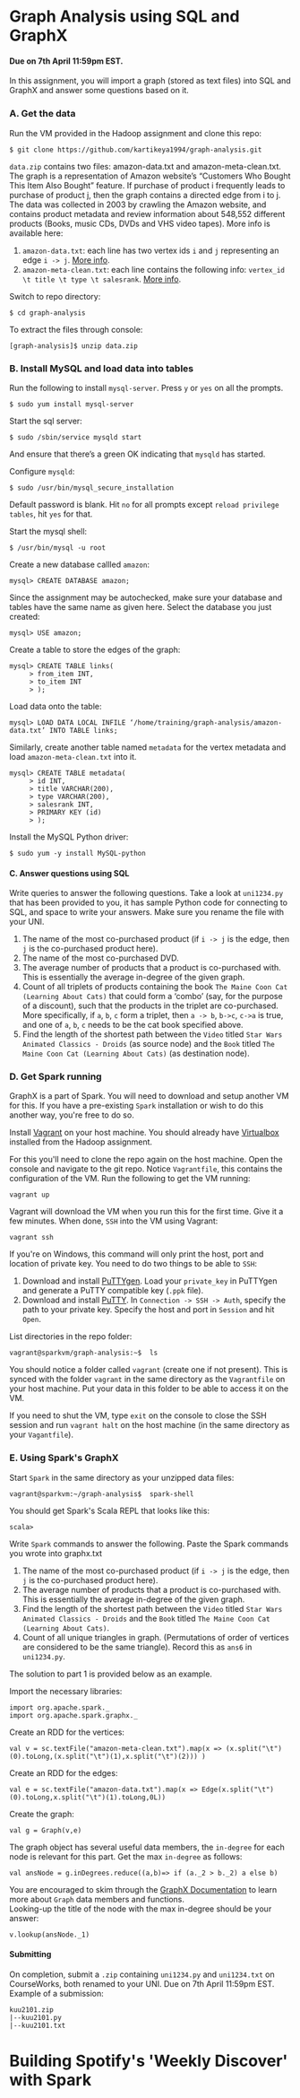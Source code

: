 # Graph Analysis using SQL and GraphX

#### Due on 7th April 11:59pm EST.

In this assignment, you will import a graph (stored as text files) into SQL and GraphX and answer some questions based on it. 

### A. Get the data
Run the VM provided in the Hadoop assignment and clone this repo:
```
$ git clone https://github.com/kartikeya1994/graph-analysis.git
```
`data.zip` contains two files: amazon-data.txt and amazon-meta-clean.txt. The graph is a representation of Amazon website’s “Customers Who Bought This Item Also Bought” feature. If purchase of product i  frequently leads to purchase of product j, then the graph contains a directed edge from i to j. The data was collected in 2003 by crawling the Amazon website, and contains product metadata and review information about 548,552 different products (Books, music CDs, DVDs and VHS video tapes). More info is available here: 
1.	`amazon-data.txt`: each line has two vertex ids `i` and `j` representing an edge  `i -> j`.  [More info](https://snap.stanford.edu/data/amazon0302.html).
2.	`amazon-meta-clean.txt`: each line contains the following info: `vertex_id \t title \t type \t salesrank`. [More info](https://snap.stanford.edu/data/amazon-meta.html).

Switch to repo directory:
```
$ cd graph-analysis
```

To extract the files through console:
```
[graph-analysis]$ unzip data.zip
```

### B. Install MySQL and load data into tables
Run the following to install `mysql-server`. Press `y` or `yes` on all the prompts. 
```
$ sudo yum install mysql-server
```
Start the sql server:
```
$ sudo /sbin/service mysqld start
```
And ensure that there’s a green OK indicating that `mysqld` has started.

Configure `mysqld`:
```
$ sudo /usr/bin/mysql_secure_installation
```
Default password is blank. Hit `no` for all prompts except `reload privilege tables`, hit `yes` for that. 

Start the mysql shell:
```
$ /usr/bin/mysql -u root
```
Create a new database callled `amazon`:
```
mysql> CREATE DATABASE amazon;
```
Since the assignment may be autochecked, make sure your database and tables have the same name as given here. 
Select the database you just created:
```
mysql> USE amazon;
```
Create a table to store the edges of the graph:
```
mysql> CREATE TABLE links(
     > from_item INT,
     > to_item INT
     > );
```
Load data onto the table:
```
mysql> LOAD DATA LOCAL INFILE ‘/home/training/graph-analysis/amazon-data.txt’ INTO TABLE links;
```

Similarly, create another table named `metadata` for the vertex metadata and load `amazon-meta-clean.txt` into it. 
```
mysql> CREATE TABLE metadata(
     > id INT,
     > title VARCHAR(200),
     > type VARCHAR(200),
     > salesrank INT,
     > PRIMARY KEY (id)
     > );
```

Install the MySQL Python driver:
```
$ sudo yum -y install MySQL-python
```

#### C. Answer questions using SQL
Write queries to answer the following questions. Take a look at `uni1234.py` that has been provided to you, it has sample Python code for connecting to SQL, and space to write your answers. Make sure you rename the file with your UNI. 
1.	The name of the most co-purchased product (if `i -> j` is the edge, then `j` is the co-purchased product here).
2.	The name of the most co-purchased DVD. 
3.	The average number of products that a product is co-purchased with. This is essentially the average in-degree of the given graph. 
4.	Count of all triplets of products containing the book `The Maine Coon Cat (Learning About Cats)`  that could form a ‘combo’ (say, for the purpose of a discount), such that the products in the triplet are co-purchased.  More specifically, if `a`, `b`, `c` form a triplet, then `a -> b`, `b->c`, `c->a` is true, and one of `a`, `b`, `c` needs to be the cat book specified above. 
5.	Find the length of the shortest path between the `Video` titled `Star Wars Animated Classics - Droids` (as source node) and the `Book` titled `The Maine Coon Cat (Learning About Cats)` (as destination node).

### D. Get Spark running
GraphX is a part of Spark. You will need to download and setup another VM for this. If you have a pre-existing `Spark` installation or wish to do this another way, you're free to do so. 

Install [Vagrant](https://www.vagrantup.com/downloads.html) on your host machine. You should already have [Virtualbox](https://www.virtualbox.org/wiki/Downloads) installed from the Hadoop assignment.

For this you'll need to clone the repo again on the host machine. Open the console and navigate to the git repo. Notice `Vagrantfile`, this contains the configuration of the VM. Run the following to get the VM running:
```
vagrant up
```
Vagrant will download the VM when you run this for the first time. Give it a few minutes. When done, `SSH` into the VM using Vagrant:
 ```
 vagrant ssh
 ``` 
If you're on Windows, this command will only print the host, port and location of private key. You need to do two things to be able to `SSH`:
1. Download and install [PuTTYgen](https://winscp.net/eng/docs/ui_puttygen#obtaining_and_starting_puttygen). Load your `private_key` in PuTTYgen and generate a PuTTY compatible key (`.ppk` file).
2. Download and install [PuTTY](http://www.putty.org/). In `Connection -> SSH -> Auth`, specify the path to your private key. Specify the host and port in `Session` and hit `Open`.

List directories in the repo folder: 
```
vagrant@sparkvm/graph-analysis:~$  ls
```
You should notice a folder called `vagrant` (create one if not present). This is synced with the folder `vagrant` in the same directory as the `Vagrantfile` on your host machine. Put your data in this folder to be able to access it on the VM. 

If you need to shut the VM, type `exit` on the console to close the SSH session and run `vagrant halt` on the host machine (in the same directory as your `Vagantfile`).

### E. Using Spark's GraphX
Start `Spark` in the same directory as your unzipped data files:
```
vagrant@sparkvm:~/graph-analysis$  spark-shell
```
You should get Spark's Scala REPL that looks like this:
```
scala>
```
Write `Spark` commands to answer the following. Paste the Spark commands you wrote into graphx.txt

1.	The name of the most co-purchased product (if `i -> j` is the edge, then `j` is the co-purchased product here).
2.	The average number of products that a product is co-purchased with. This is essentially the average in-degree of the given graph. 
3.	Find the length of the shortest path between the `Video` titled `Star Wars Animated Classics - Droids` and the `Book` titled `The Maine Coon Cat (Learning About Cats)`.
4. Count of all unique triangles in graph. (Permutations of order of vertices are considered to be the same triangle). Record this as `ans6` in `uni1234.py`. 

The solution to part 1 is provided below as an example. 

Import the necessary libraries:
```
import org.apache.spark._
import org.apache.spark.graphx._
```

Create an RDD for the vertices:
```
val v = sc.textFile("amazon-meta-clean.txt").map(x => (x.split("\t")(0).toLong,(x.split("\t")(1),x.split("\t")(2))) )
```
Create an RDD for the edges:
```
val e = sc.textFile("amazon-data.txt").map(x => Edge(x.split("\t")(0).toLong,x.split("\t")(1).toLong,0L))
```
Create the graph:
```
val g = Graph(v,e)
```
The graph object has several useful data members, the `in-degree` for each node is relevant for this part. Get the max `in-degree` as follows:
```
val ansNode = g.inDegrees.reduce((a,b)=> if (a._2 > b._2) a else b)
```
You are encouraged to skim through the [GraphX Documentation](http://spark.apache.org/docs/latest/graphx-programming-guide.html) to learn more about `Graph` data members and functions.  
Looking-up the title of the node with the max in-degree should be your answer:
```
v.lookup(ansNode._1)
```

#### Submitting
On completion, submit a `.zip` containing `uni1234.py` and `uni1234.txt` on CourseWorks, both renamed to your UNI. Due on 7th April 11:59pm EST. Example of a submission:
```
kuu2101.zip
|--kuu2101.py
|--kuu2101.txt
```
# Building Spotify's 'Weekly Discover' with Spark
